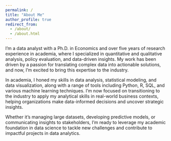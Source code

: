 ```yaml
---
permalink: /
title: "About Me"
author_profile: true
redirect_from: 
  - /about/
  - /about.html
---
```


I’m a data analyst with a Ph.D. in Economics and over five years of research experience in academia, where I specialized in quantitative and qualitative analysis, policy evaluation, and data-driven insights. My work has been driven by a passion for translating complex data into actionable solutions, and now, I’m excited to bring this expertise to the industry.

In academia, I honed my skills in data analysis, statistical modeling, and data visualization, along with a range of tools including Python, R, SQL, and various machine learning techniques. I’m now focused on transitioning to the industry to apply my analytical skills in real-world business contexts, helping organizations make data-informed decisions and uncover strategic insights.

Whether it’s managing large datasets, developing predictive models, or communicating insights to stakeholders, I’m ready to leverage my academic foundation in data science to tackle new challenges and contribute to impactful projects in data analytics.


